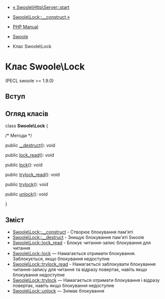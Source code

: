 - [« Swoole\Http\Server::start](swoole-http-server.start.md)
- [Swoole\Lock::\_\_construct »](swoole-lock.construct.md)

- [PHP Manual](index.md)
- [Swoole](book.swoole.md)
- Клас Swoole\Lock

# Клас Swoole\Lock

(PECL swoole \>= 1.9.0)

## Вступ

## Огляд класів

class **Swoole\Lock** {

/\* Методи \*/

public [\_\_destruct](swoole-lock.destruct.md)(): void

public [lock_read](swoole-lock.lock-read.md)(): void

public [lock](swoole-lock.lock.md)(): void

public [trylock_read](swoole-lock.trylock-read.md)(): void

public [trylock](swoole-lock.trylock.md)(): void

public [unlock](swoole-lock.unlock.md)(): void

}

## Зміст

- [Swoole\Lock::\_\_construct](swoole-lock.construct.md) - Створює
блокування пам'яті
- [Swoole\Lock::\_\_destruct](swoole-lock.destruct.md) - Знищує
блокування пам'яті Swoole
- [Swoole\Lock::lock_read](swoole-lock.lock-read.md) - Блокує
читання-запис блокування для читання
- [Swoole\Lock::lock](swoole-lock.lock.md) — Намагається отримати
блокування. Заблокується, якщо блокування недоступне
- [Swoole\Lock::trylock_read](swoole-lock.trylock-read.md) -
Намагається заблокувати блокування читання-запису для читання та відразу
повертає, навіть якщо блокування недоступне
- [Swoole\Lock::trylock](swoole-lock.trylock.md) — Намагається отримати
блокування і відразу повертає, навіть якщо блокування недоступне
- [Swoole\Lock::unlock](swoole-lock.unlock.md) — Знімає блокування
